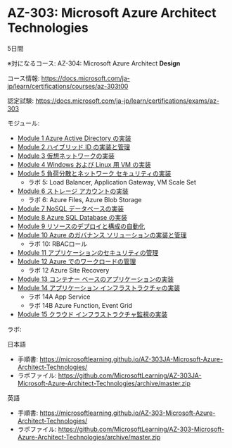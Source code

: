 # AZ-303: Microsoft Azure Architect **Technologies**

5日間

※対になるコース: AZ-304: Microsoft Azure Architect **Design**

コース情報: https://docs.microsoft.com/ja-jp/learn/certifications/courses/az-303t00

認定試験: https://docs.microsoft.com/ja-jp/learn/certifications/exams/az-303

モジュール: 

- [Module 1 Azure Active Directory の実装](mod01.md)
- [Module 2 ハイブリッド ID の実装と管理](mod02.md)
- [Module 3 仮想ネットワークの実装](mod03.md)
- [Module 4 Windows および Linux 用 VM の実装](mod04.md)
- [Module 5 負荷分散とネットワーク セキュリティの実装](mod05.md)
  - ラボ 5: Load Balancer, Application Gateway, VM Scale Set
- [Module 6 ストレージ アカウントの実装](mod06.md)
  - ラボ 6: Azure Files, Azure Blob Storage
- [Module 7 NoSQL データベースの実装](mod07.md)
- [Module 8 Azure SQL Database の実装](mod08.md)
- [Module 9 リソースのデプロイと構成の自動化](mod09.md)
- [Module 10 Azure のガバナンス ソリューションの実装と管理](mod10.md)
  - ラボ 10: RBACロール
- [Module 11 アプリケーションのセキュリティの管理](mod11.md)
- [Module 12 Azure でのワークロードの管理](mod12.md)
  - ラボ 12 Azure Site Recovery
- [Module 13 コンテナー ベースのアプリケーションの実装](mod13.md)
- [Module 14 アプリケーション インフラストラクチャの実装](mod14.md)
  - ラボ 14A App Service
  - ラボ 14B Azure Function, Event Grid
- [Module 15 クラウド インフラストラクチャ監視の実装](mod15.md)

ラボ:

日本語
- 手順書: https://microsoftlearning.github.io/AZ-303JA-Microsoft-Azure-Architect-Technologies/
- ラボファイル: https://github.com/MicrosoftLearning/AZ-303JA-Microsoft-Azure-Architect-Technologies/archive/master.zip

英語
- 手順書: https://microsoftlearning.github.io/AZ-303-Microsoft-Azure-Architect-Technologies/
- ラボファイル: https://github.com/MicrosoftLearning/AZ-303-Microsoft-Azure-Architect-Technologies/archive/master.zip

